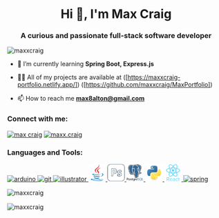 <h1 align="center">Hi 👋, I'm Max Craig</h1>
<h3 align="center">A curious and passionate full-stack software developer</h3>

<p align="left"> <img src="https://komarev.com/ghpvc/?username=maxxcraig&label=Profile%20views&color=0e75b6&style=flat" alt="maxxcraig" /> </p>

- 🌱 I’m currently learning **Spring Boot, Express.js**

- 👨‍💻 All of my projects are available at ([https://maxxcraig-portfolio.netlify.app/]) ([https://github.com/maxxcraig/MaxPortfolio])

- 📫 How to reach me **max8alton@gmail.com**

<h3 align="left">Connect with me:</h3>
<p align="left">
<a href="https://linkedin.com/in/max craig" target="blank"><img align="center" src="https://raw.githubusercontent.com/rahuldkjain/github-profile-readme-generator/master/src/images/icons/Social/linked-in-alt.svg" alt="max craig" height="30" width="40" /></a>
<a href="https://instagram.com/maxx.craig" target="blank"><img align="center" src="https://raw.githubusercontent.com/rahuldkjain/github-profile-readme-generator/master/src/images/icons/Social/instagram.svg" alt="maxx.craig" height="30" width="40" /></a>
</p>

<h3 align="left">Languages and Tools:</h3>
<p align="left"> <a href="https://www.arduino.cc/" target="_blank" rel="noreferrer"> <img src="https://cdn.worldvectorlogo.com/logos/arduino-1.svg" alt="arduino" width="40" height="40"/> </a> <a href="https://git-scm.com/" target="_blank" rel="noreferrer"> <img src="https://www.vectorlogo.zone/logos/git-scm/git-scm-icon.svg" alt="git" width="40" height="40"/> </a> <a href="https://www.adobe.com/in/products/illustrator.html" target="_blank" rel="noreferrer"> <img src="https://www.vectorlogo.zone/logos/adobe_illustrator/adobe_illustrator-icon.svg" alt="illustrator" width="40" height="40"/> </a> <a href="https://www.java.com" target="_blank" rel="noreferrer"> <img src="https://raw.githubusercontent.com/devicons/devicon/master/icons/java/java-original.svg" alt="java" width="40" height="40"/> </a> <a href="https://www.photoshop.com/en" target="_blank" rel="noreferrer"> <img src="https://raw.githubusercontent.com/devicons/devicon/master/icons/photoshop/photoshop-line.svg" alt="photoshop" width="40" height="40"/> </a> <a href="https://www.postgresql.org" target="_blank" rel="noreferrer"> <img src="https://raw.githubusercontent.com/devicons/devicon/master/icons/postgresql/postgresql-original-wordmark.svg" alt="postgresql" width="40" height="40"/> </a> <a href="https://www.python.org" target="_blank" rel="noreferrer"> <img src="https://raw.githubusercontent.com/devicons/devicon/master/icons/python/python-original.svg" alt="python" width="40" height="40"/> </a> <a href="https://reactjs.org/" target="_blank" rel="noreferrer"> <img src="https://raw.githubusercontent.com/devicons/devicon/master/icons/react/react-original-wordmark.svg" alt="react" width="40" height="40"/> </a> <a href="https://spring.io/" target="_blank" rel="noreferrer"> <img src="https://www.vectorlogo.zone/logos/springio/springio-icon.svg" alt="spring" width="40" height="40"/> </a> </p>

<p><img align="center" src="https://github-readme-stats.vercel.app/api/top-langs?username=maxxcraig&show_icons=true&locale=en&layout=compact" alt="maxxcraig" /></p>

<p><img align="center" src="https://github-readme-streak-stats.herokuapp.com/?user=maxxcraig&" alt="maxxcraig" /></p>

